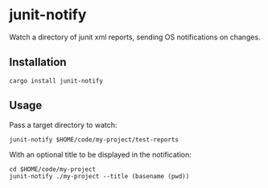 # junit-notify
Watch a directory of junit xml reports, sending OS notifications on changes.

## Installation

```fish
cargo install junit-notify
```

## Usage

Pass a target directory to watch:

```fish
junit-notify $HOME/code/my-project/test-reports
```

With an optional title to be displayed in the notification:

```fish
cd $HOME/code/my-project
junit-notify ./my-project --title (basename (pwd))
```
